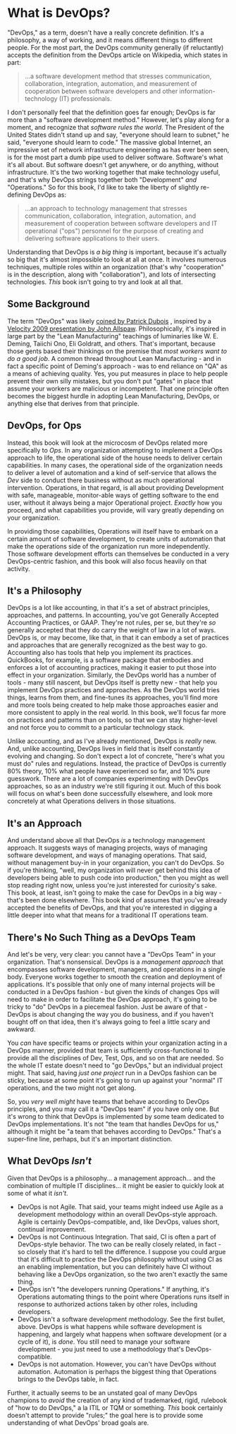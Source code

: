 # What is DevOps?
"DevOps," as a term, doesn't have a really concrete definition. It's a philosophy, a way of working, and it means different things to different people. For the most part, the DevOps community generally (if reluctantly) accepts the definition from the DevOps article on Wikipedia, which states in part:

> ...a software development method that stresses communication, collaboration, integration, automation, and measurement of cooperation between software developers and other information-technology (IT) professionals.

I don't personally feel that the definition goes far enough; DevOps is far more than a "software development method." However, let's play along for a moment, and recognize that _software rules the world_. The President of the United States didn't stand up and say, "everyone should learn to subnet," he said, "everyone should learn to code." The massive global Internet, an impressive set of network infrastructure engineering as has ever been seen, is for the most part a dumb pipe used to deliver software. Software's what it's all about. But software doesn't get anywhere, or do anything, without infrastructure. It's the two working together that make technology useful, and that's why DevOps strings together both "Development" _and_ "Operations." So for this book, I'd like to take the liberty of slightly re-defining DevOps as:

> ...an approach to technology management that stresses communication, collaboration, integration, automation, and measurement of cooperation between software developers and IT operational ("ops") personnel for the purpose of creating and delivering software applications to their users.

Understanding that DevOps is _a big thing_ is important, because it's actually so big that it's almost impossible to look at all at once. It involves numerous techniques, multiple roles within an organization (that's why "cooperation" is in the description, along with "collaboration"), and lots of intersecting technologies. _This_ book isn't going to try and look at all that. 

## Some Background
The term "DevOps" was likely [coined by Patrick Dubois](http://jedi.be/blog) , inspired by a [Velocity 2009 presentation by John Allspaw](https://www.youtube.com/watch?v=LdOe18KhtT4). Philosophically, it's inspired in large part by the "Lean Manufacturing" teachings of luminaries like W. E. Deming, Taiichi Ono, Eli Goldratt, and others. That's important, because those gents based their thinkings on the premise that _most workers want to do a good job_. A common thread throughout Lean Manufacturing - and in fact a specific point of Deming's approach - was to end reliance on "QA" as a means of achieving quality. Yes, you put measures in place to help people prevent their own silly mistakes, but you don't put "gates" in place that assume your workers are malicious or incompetent. That one principle often becomes the biggest hurdle in adopting Lean Manufacturing, DevOps, or anything else that derives from that principle.

## DevOps, for Ops
Instead, this book will look at the microcosm of DevOps related more specifically to _Ops_. In any organization attempting to implement a DevOps approach to life, the operational side of the house needs to deliver certain capabilities. In many cases, the operational side of the organization needs to deliver a level of automation and a kind of self-service that allows the _Dev_ side to conduct there business without as much operational intervention. Operations, in that regard, is all about providing Development with safe, manageable, monitor-able ways of getting software to the end user, without it always being a major Operational project. _Exactly_ how you proceed, and what capabilities you provide, will vary greatly depending on your organization. 

In providing those capabilities, Operations will itself have to embark on a certain amount of software development, to create units of automation that make the operations side of the organization run more independently. Those software development efforts can themselves be conducted in a very DevOps-centric fashion, and this book will also focus heavily on that activity.

## It's a Philosophy
DevOps is a lot like accounting, in that it's a set of abstract principles, approaches, and patterns. In accounting, you've got Generally Accepted Accounting Practices, or GAAP. They're not rules, per se, but they're _so_ generally accepted that they do carry the weight of law in a lot of ways. DevOps is, or may become, like that, in that it can embody a set of practices and approaches that are generally recognized as the best way to go. Accounting also has tools that help you implement its practices. QuickBooks, for example, is a software package that embodies and enforces a lot of accounting practices, making it easier to put those into effect in your organization. Similarly, the DevOps world has a number of tools - many still nascent, but DevOps itself is pretty new - that help you implement DevOps practices and approaches. As the DevOps world tries things, learns from them, and fine-tunes its approaches, you'll find more and more tools being created to help make those approaches easier and more consistent to apply in the real world. In this book, we'll focus far more on practices and patterns than on tools, so that we can stay higher-level and not force you to commit to a particular technology stack.

Unlike accounting, and as I've already mentioned, DevOps is _really_ new. And, unlike accounting, DevOps lives in field that is itself constantly evolving and changing. So don't expect a lot of concrete, "here's what you must do" rules and regulations. Instead, the practice of DevOps is currently 80% theory, 10% what people have experienced so far, and 10% pure guesswork. There are a lot of companies experimenting with DevOps approaches, so as an industry we're still figuring it out. Much of this book will focus on what's been done successfully elsewhere, and look more concretely at what Operations delivers in those situations. 

## It's an Approach
And understand above all that DevOps _is_ a technology management approach. It suggests ways of managing projects, ways of managing software development, and ways of managing operations. That said, without management buy-in in your organization, you can't do DevOps. So if you're thinking, "well, my organization will never get behind this idea of developers being able to push code into production," then you might as well stop reading right now, unless you're just interested for curiosity's sake. This book, at least, isn't going to make the case for DevOps in a big way - that's been done elsewhere. This book kind of assumes that you've already accepted the benefits of DevOps, and that you're interested in digging a little deeper into what that means for a traditional IT operations team.

## There's No Such Thing as a DevOps Team
And let's be very, very clear: you cannot have a "DevOps Team" in your organization. That's nonsensical. DevOps is a _management approach_ that encompasses software development, managers, and operations in a single body. Everyone works together to smooth the creation and deployment of applications. It's possible that only one of many internal projects will be conducted in a DevOps fashion - but given the kinds of changes Ops will need to make in order to facilitate the DevOps approach, it's going to be tricky to "do" DevOps in a piecemeal fashion. Just be aware of that - DevOps is about changing the way you do business, and if you haven't bought off on that idea, then it's always going to feel a little scary and awkward.

You _can_ have specific teams or projects within your organization acting in a DevOps manner, provided that team is sufficiently cross-functional to provide all the disciplines of Dev, Test, Ops, and so on that are needed. So the whole IT estate doesn't need to "go DevOps," but an individual project might. That said, having _just one project_ run in a DevOps fashion can be sticky, because at some point it's going to run up against your "normal" IT operations, and the two might not get along.

So, you _very well might_ have teams that behave according to DevOps principles, and you may call it a "DevOps team" if you have only one. But it's wrong to think that DevOps is implemented by some team dedicated to DevOps implementations. It's not "the team that handles DevOps for us," although it might be "a team that behaves according to DevOps." That's a super-fine line, perhaps, but it's an important distinction. 

## What DevOps _Isn't_
Given that DevOps is a philosophy... a management approach... and the combination of multiple IT disciplines... it might be easier to quickly look at some of what it _isn't_.

* DevOps is not Agile. That said, your teams might indeed use Agile as a development methodology within an overall DevOps-style approach. Agile is certainly DevOps-compatible, and, like DevOps, values short, continual improvement.
* DevOps is not Continuous Integration. That said, CI is often a part of DevOps-style behavior. The two can be really closely related, in fact - so closely that it's hard to tell the difference. I suppose you could argue that it's difficult to practice the DevOps philosophy without using CI as an enabling implementation, but you can definitely have CI without behaving like a DevOps organization, so the two aren't exactly the same thing.
* DevOps isn't "the developers running Operations." If anything, it's Operations automating things to the point where Operations runs itself in response to authorized actions taken by other roles, including developers.
* DevOps isn't a software development methodology. See the first bullet, above. DevOps is what happens while software development is happening, and largely what happens when software development (or a cycle of it), is _done_. You still need to manage your software development - you just need to use a methodology that's DevOps-compatible. 
* DevOps is not automation. However, you can't have DevOps without automation. Automation is perhaps the biggest thing that Operations brings to the DevOps table, in fact.

Further, it actually seems to be an unstated goal of many DevOps champions to _avoid_ the creation of any kind of trademarked, rigid, rulebook of "how to do DevOps," a la ITIL or TQM or something. _This_ book certainly doesn't attempt to provide "rules;" the goal here is to provide some understanding of what DevOps' broad goals are.
